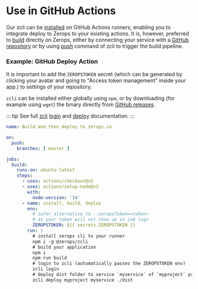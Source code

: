 # Use in GitHub Actions

Our zcli can be [installed](/documentation/cli/installation-authorization.html#installation) on GitHub Actions runners, enabling you to integrate deploy to Zerops to your existing actions. It is, however, preferred to [build](/documentation/build/how-zerops-build-works.html) directly on Zerops, either by connecting your service with a [GitHub repository](/documentation/github/github-integration.html) or by using [push](/documentation/cli/available-commands.html#push-project-name-service-name) command of zcli to trigger the build pipeline.

### Example: GitHub Deploy Action

It is important to add the `ZEROPSTOKEN` secret (which can be generated by clicking your avatar and going to "Access token management" inside your app.) to settings of your repository.

`zcli` can be installed either globally using `npm`, or by downloading (for example using `wget`) the binary directly from [GitHub releases](https://github.com/zeropsio/zcli/releases).

::: tip
See full [zcli](/documentation/cli/available-commands.html) [login](/documentation/cli/available-commands.html#login) and [deploy](/documentation/cli/available-commands.html#deploy-project-name-service-name-files-or-paths) documentation.
:::

```yaml
name: Build and then deploy to zerops.io

on:
  push:
    branches: [ master ]

jobs:
  build:
    runs-on: ubuntu-latest
    steps:
      - uses: actions/checkout@v2
      - uses: actions/setup-node@v2
        with:
          node-version: '14'
      - name: install, build, deploy
        env:
          # safer alternative to --zeropsToken=<token>
          # as your token will not show up in job logs
          ZEROPSTOKEN: ${{ secrets.ZEROPSTOKEN }}
        run: |
          # install zerops cli to your runner
          npm i -g @zerops/zcli
          # build your application
          npm i
          npm run build
          # login to zcli (automatically passes the ZEROPSTOKEN env)
          zcli login
          # deploy dist folder to service `myservice` of `myproject` project
          zcli deploy myproject myservice ./dist
```
